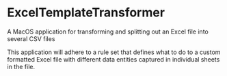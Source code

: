 # ExcelTemplateTransformer
A MacOS application for transforming and splitting out an Excel file into several CSV files

This application will adhere to a rule set that defines what to do to a custom formatted Excel file with different data entities captured in individual sheets in the file.
